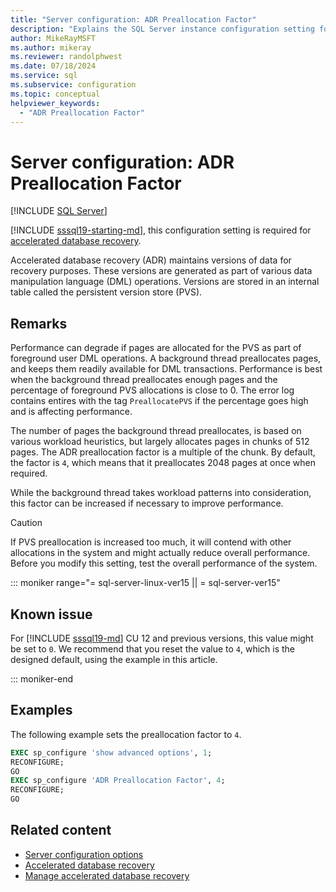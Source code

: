 ```yaml
---
title: "Server configuration: ADR Preallocation Factor"
description: "Explains the SQL Server instance configuration setting for ADR preallocation factor."
author: MikeRayMSFT
ms.author: mikeray
ms.reviewer: randolphwest
ms.date: 07/18/2024
ms.service: sql
ms.subservice: configuration
ms.topic: conceptual
helpviewer_keywords:
  - "ADR Preallocation Factor"
---
```

# Server configuration: ADR Preallocation Factor

[!INCLUDE [SQL Server](../../includes/applies-to-version/sqlserver.md)]

[!INCLUDE [sssql19-starting-md](../../includes/sssql19-starting-md.md)], this configuration setting is required for [accelerated database recovery](../../relational-databases/accelerated-database-recovery-concepts.md).

Accelerated database recovery (ADR) maintains versions of data for recovery purposes. These versions are generated as part of various data manipulation language (DML) operations. Versions are stored in an internal table called the persistent version store (PVS).

## Remarks

Performance can degrade if pages are allocated for the PVS as part of foreground user DML operations. A background thread preallocates pages, and keeps them readily available for DML transactions. Performance is best when the background thread preallocates enough pages and the percentage of foreground PVS allocations is close to 0. The error log contains entires with the tag `PreallocatePVS` if the percentage goes high and is affecting performance.

The number of pages the background thread preallocates, is based on various workload heuristics, but largely allocates pages in chunks of 512 pages. The ADR preallocation factor is a multiple of the chunk. By default, the factor is `4`, which means that it preallocates 2048 pages at once when required.

While the background thread takes workload patterns into consideration, this factor can be increased if necessary to improve performance.

> [!CAUTION]  
> If PVS preallocation is increased too much, it will contend with other allocations in the system and might actually reduce overall performance. Before you modify this setting, test the overall performance of the system.

::: moniker range="= sql-server-linux-ver15 || = sql-server-ver15"

## Known issue

For [!INCLUDE [sssql19-md](../../includes/sssql19-md.md)] CU 12 and previous versions, this value might be set to `0`. We recommend that you reset the value to `4`, which is the designed default, using the example in this article.

::: moniker-end

## Examples

The following example sets the preallocation factor to `4`.

```sql
EXEC sp_configure 'show advanced options', 1;
RECONFIGURE;
GO
EXEC sp_configure 'ADR Preallocation Factor', 4;
RECONFIGURE;
GO
```

## Related content

- [Server configuration options](server-configuration-options-sql-server.md)
- [Accelerated database recovery](../../relational-databases/accelerated-database-recovery-concepts.md)
- [Manage accelerated database recovery](../../relational-databases/accelerated-database-recovery-management.md)
